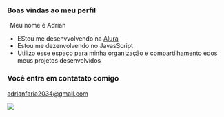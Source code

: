 ### Boas vindas ao meu perfil 

-Meu nome é Adrian

- EStou me desenvvolvendo na [Alura](https://www.alura.com.br) 
- Estou me dezenvolvendo no JavasScript
- Utilizo esse espaço para minha organização e compartilhamento edos meus projetos desenvolvidos 

### Você entra em contatato comigo 

adrianfaria2034@gmail.com


![](https://media.tenor.com/GZIPYVzfnRcAAAAM/madara-uchiha.gif)



